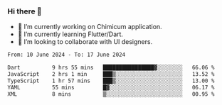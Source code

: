 ### Hi there 👋

<!--
**devcat37/devcat37** is a ✨ _special_ ✨ repository because its `README.md` (this file) appears on your GitHub profile.-->


- 🔭 I’m currently working on Chimicum application.
- 🌱 I’m currently learning Flutter/Dart.
- 👯 I’m looking to collaborate with UI designers.
<!-- - 🤔 I’m looking for help with ... -->

<!--START_SECTION:waka-->

```txt
From: 10 June 2024 - To: 17 June 2024

Dart          9 hrs 55 mins   ████████████████▓░░░░░░░░   66.06 %
JavaScript    2 hrs 1 min     ███▒░░░░░░░░░░░░░░░░░░░░░   13.52 %
TypeScript    1 hr 57 mins    ███▒░░░░░░░░░░░░░░░░░░░░░   13.00 %
YAML          55 mins         █▓░░░░░░░░░░░░░░░░░░░░░░░   06.17 %
XML           8 mins          ▒░░░░░░░░░░░░░░░░░░░░░░░░   00.95 %
```

<!--END_SECTION:waka-->
